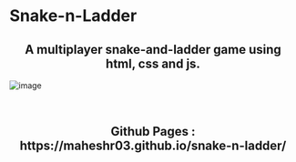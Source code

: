 # Snake-n-Ladder
<h2 align="center">A multiplayer snake-and-ladder game using html, css and js.</h2>

![image](https://github.com/user-attachments/assets/0ccc7831-0d46-4d1c-b46f-6d0b3611f2d7)

<br>
<h2 align="center">Github Pages : https://maheshr03.github.io/snake-n-ladder/</h2>
